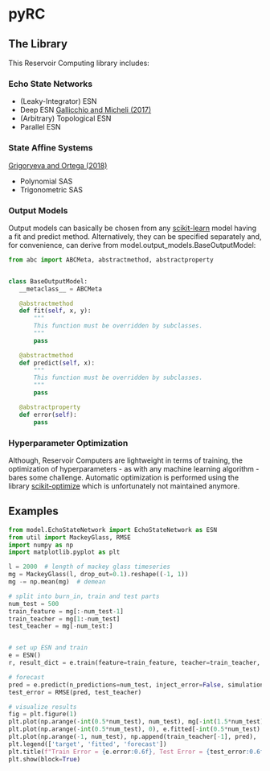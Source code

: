 # pyRC


## The Library
This Reservoir Computing library includes:

### Echo State Networks
- (Leaky-Integrator) ESN
- Deep ESN [Gallicchio and Micheli (2017)](https://arxiv.org/abs/1712.04323)
- (Arbitrary) Topological ESN
- Parallel ESN

### State Affine Systems

[Grigoryeva and Ortega (2018)](https://arxiv.org/pdf/1712.00754.pdf)
- Polynomial SAS
- Trigonometric SAS

### Output Models

Output models can basically be chosen from any [scikit-learn](https://scikit-learn.org/stable/) model having a fit and predict method. Alternatively, they can be specified separately and, for convenience, can derive from model.output_models.BaseOutputModel:

 ```python
from abc import ABCMeta, abstractmethod, abstractproperty


class BaseOutputModel:
    __metaclass__ = ABCMeta

    @abstractmethod
    def fit(self, x, y):
        """
        This function must be overridden by subclasses.
        """
        pass

    @abstractmethod
    def predict(self, x):
        """
        This function must be overridden by subclasses.
        """
        pass

    @abstractproperty
    def error(self):
        pass

```
### Hyperparameter Optimization

Although, Reservoir Computers are lightweight in terms of training, the optimization of hyperparameters - as with any machine learning algorithm - bares some challenge.
Automatic optimization is performed using the library [scikit-optimize](https://scikit-optimize.github.io) which is unfortunately not maintained anymore.

## Examples

```python
from model.EchoStateNetwork import EchoStateNetwork as ESN
from util import MackeyGlass, RMSE
import numpy as np
import matplotlib.pyplot as plt

l = 2000  # length of mackey glass timeseries
mg = MackeyGlass(l, drop_out=0.1).reshape((-1, 1))
mg -= np.mean(mg)  # demean

# split into burn_in, train and test parts
num_test = 500
train_feature = mg[:-num_test-1]
train_teacher = mg[1:-num_test]
test_teacher = mg[-num_test:]


# set up ESN and train
e = ESN()
r, result_dict = e.train(feature=train_feature, teacher=train_teacher, hyper_tuning=False)

# forecast
pred = e.predict(n_predictions=num_test, inject_error=False, simulation=True)
test_error = RMSE(pred, test_teacher)

# visualize results
fig = plt.figure(1)
plt.plot(np.arange(-int(0.5*num_test), num_test), mg[-int(1.5*num_test):], 'b')
plt.plot(np.arange(-int(0.5*num_test), 0), e.fitted[-int(0.5*num_test):], 'g')
plt.plot(np.arange(-1, num_test), np.append(train_teacher[-1], pred), 'r')
plt.legend(['target', 'fitted', 'forecast'])
plt.title(f"Train Error = {e.error:0.6f}, Test Error = {test_error:0.6f}\n"+str(result_dict))
plt.show(block=True)
```



